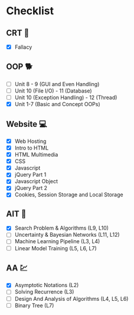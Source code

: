 # Checklist

## CRT 🚀

- [x] Fallacy

## OOP 🐕

- [ ] Unit 8 - 9 (GUI and Even Handling)
- [ ] Unit 10 (File I/O) - 11 (Database)
- [ ] Unit 10 (Exception Handling) - 12 (Thread)
- [X] Unit 1-7 (Basic and Concept OOPs)

## Website 💻

- [x] Web Hosting
- [X] Intro to HTML
- [X] HTML Multimedia
- [X] CSS
- [X] Javascript
- [X] jQuery Part 1
- [X] Javascript Object
- [X] jQuery Part 2
- [X] Cookies, Session Storage and Local Storage

## AIT 🤖

- [x] Search Problem & Algorithms (L9, L10)
- [ ] Uncertainty & Bayesian Networks (L11, L12)
- [ ] Machine Learning Pipeline (L3, L4)
- [ ] Linear Model Training (L5, L6, L7)

## AA 💹

- [x] Asymptotic Notations (L2)
- [ ] Solving Recurrence (L3)
- [ ] Design And Analysis of Algorithms (L4, L5, L6)
- [ ] Binary Tree (L7)
